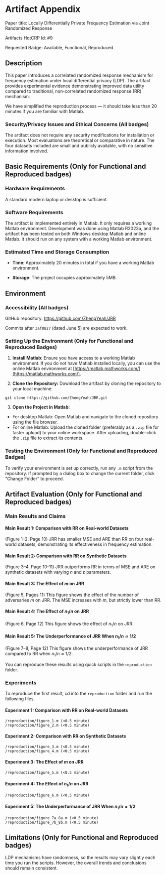 # Artifact Appendix

Paper title: Locally Differentially Private Frequency Estimation via Joint Randomized Response

Artifacts HotCRP Id: #9

Requested Badge: Available, Functional, Reproduced

## Description
This paper introduces a correlated randomized response mechanism for frequency estimation under local differential privacy (LDP). The artifact provides experimental evidence demonstrating improved data utility compared to traditional, non-correlated randomized response (RR) mechanism.

We have simplified the reproduction process — it should take less than 20 minutes if you are familiar with Matlab.

### Security/Privacy Issues and Ethical Concerns (All badges)
The artifact does not require any security modifications for installation or execution. Most evaluations are theoretical or comparative in nature. The four datasets included are small and publicly available, with no sensitive information involved.

## Basic Requirements (Only for Functional and Reproduced badges)
### Hardware Requirements
A standard modern laptop or desktop is sufficient.

### Software Requirements
The artifact is implemented entirely in Matlab. It only requires a working Matlab environment. 
Development was done using Matlab R2023a, and the artifact has been tested on both Windows desktop Matlab and online Matlab. It should run on any system with a working Matlab environment. 

### Estimated Time and Storage Consumption
* **Time**: Approximately 20 minutes in total if you have a working Matlab environment.

* **Storage**: The project occupies approximately 5MB.

## Environment
### Accessibility (All badges)

GitHub repository: https://github.com/ZhengYeah/JRR

Commits after `3af0827` (dated June 5) are expected to work.

### Setting Up the Environment (Only for Functional and Reproduced Badges)

1. **Install Matlab:** Ensure you have access to a working Matlab environment. If you do not have Matlab installed locally, you can use the online Matlab environment at [https://matlab.mathworks.com/](https://matlab.mathworks.com/).

2. **Clone the Repository:** Download the artifact by cloning the repository to your local machine:
  ```
  git clone https://github.com/ZhengYeah/JRR.git
  ```

3. **Open the Project in Matlab:** 
  - For desktop Matlab: Open Matlab and navigate to the cloned repository using the file browser.
  - For online Matlab: Upload the cloned folder (preferably as a `.zip` file for faster upload) to your online workspace. After uploading, double-click the `.zip` file to extract its contents.

### Testing the Environment (Only for Functional and Reproduced Badges)

To verify your environment is set up correctly, run any `.m` script from the repository. 
If prompted by a dialog box to change the current folder, click "Change Folder" to proceed.

## Artifact Evaluation (Only for Functional and Reproduced badges)

### Main Results and Claims
#### Main Result 1: Comparison with RR on Real-world Datasets
(Figure 1–2, Page 10) JRR has smaller MSE and ARE than RR on four real-world datasets, demonstrating its effectiveness in frequency estimation.

#### Main Result 2: Comparison with RR on Synthetic Datasets
(Figure 3–4, Page 10-11) JRR outperforms RR in terms of MSE and ARE on synthetic datasets with varying $n$ and $\varepsilon$ parameters.

#### Main Result 3: The Effect of $m$ on JRR

(Figure 5, Pages 11) This figure shows the effect of the number of adversaries $m$ on JRR.
The MSE increases with $m$, but strictly lower than RR.

#### Main Result 4: The Effect of $n_1/n$ on JRR

(Figure 6, Page 12) This figure shows the effect of $n_1/n$ on JRR.

#### Main Result 5: The Underperformance of JRR When $n_1/n \approx 1/2$

(Figure 7–8, Page 12) This figure shows the underperformance of JRR compared to RR when $n_1/n \approx 1/2$.

You can reproduce these results using quick scripts in the `reproduction` folder.

### Experiments

To reproduce the first result, cd into the `reproduction` folder and run the following files.

#### Experiment 1: Comparison with RR on Real-world Datasets

```
/reproduction/figure_1.m (<0.5 minute)
/reproduction/figure_2.m (<0.5 minute)
```

#### Experiment 2: Comparison with RR on Synthetic Datasets

```
/reproduction/figure_3.m (<0.5 minute)
/reproduction/figure_4.m (<0.5 minute)
```

#### Experiment 3: The Effect of $m$ on JRR

```
/reproduction/figure_5.m (<0.5 minute)
```

#### Experiment 4: The Effect of $n_1/n$ on JRR

```
/reproduction/figure_6.m (<0.5 minute)
```

#### Experiment 5: The Underperformance of JRR When $n_1/n \approx 1/2$

```
/reproduction/figure_7a_8a.m (<0.5 minute)
/reproduction/figure_7b_8b.m (<0.5 minute)
```

## Limitations (Only for Functional and Reproduced badges)
LDP mechanisms have randomness, so the results may vary slightly each time you run the scripts. However, the overall trends and conclusions should remain consistent.
